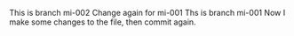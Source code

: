 This is branch mi-002
Change again for mi-001
Ths is branch mi-001
Now I make some changes to the file, then commit again.
